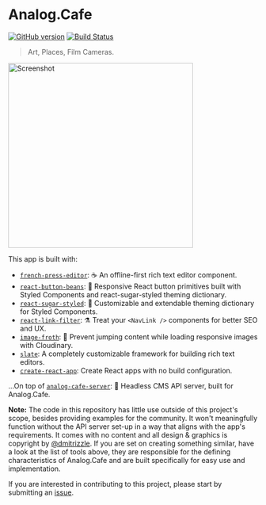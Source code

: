 # Analog.Cafe

[![GitHub version](https://badge.fury.io/gh/dmitrizzle%2FAnalog.Cafe.svg)](https://badge.fury.io/gh/dmitrizzle%2FAnalog.Cafe) [![Build Status](https://travis-ci.com/dmitrizzle/Analog.Cafe.svg?branch=develop)](https://travis-ci.com/dmitrizzle/Analog.Cafe)

> Art, Places, Film Cameras.

<img src="https://res.cloudinary.com/analog-cafe/image/upload/c_scale,fl_progressive,w_1268/image-froth_1076479_8f0a0ec6c4794688a66d79935fab2ca3.gif" width="373" alt="Screenshot" />

This app is built with:

- [`french-press-editor`](https://github.com/roast-cms/french-press-editor): ☕ An offline-first rich text editor component.
- [`react-button-beans`](https://github.com/roast-cms/react-button-beans): 🍇 Responsive React button primitives built with Styled Components and react-sugar-styled theming dictionary.
- [`react-sugar-styled`](https://github.com/roast-cms/react-sugar-styled): 🍬 Customizable and extendable theming dictionary for Styled Components.
- [`react-link-filter`](https://github.com/roast-cms/react-link-filter): ⚗️ Treat your `<NavLink />` components for better SEO and UX.
- [`image-froth`](https://github.com/roast-cms/image-froth): 🥛 Prevent jumping content while loading responsive images with Cloudinary.
- [`slate`](https://github.com/ianstormtaylor/slate): A completely customizable framework for building rich text editors.
- [`create-react-app`](https://github.com/facebook/create-react-app): Create React apps with no build configuration.

...On top of [`analog-cafe-server`](https://github.com/roast-cms/analog-cafe-server): 🥐 Headless CMS API server, built for Analog.Cafe.

**Note:** The code in this repository has little use outside of this project's scope, besides providing examples for the community. It won't meaningfully function without the API server set-up in a way that aligns with the app's requirements. It comes with no content and all design & graphics is copyright by [@dmitrizzle](https://github.com/dmitrizzle). If you are set on creating something similar, have a look at the list of tools above, they are responsible for the defining characteristics of Analog.Cafe and are built specifically for easy use and implementation.

If you are interested in contributing to this project, please start by submitting an [issue](https://github.com/dmitrizzle/Analog.Cafe/issues).

